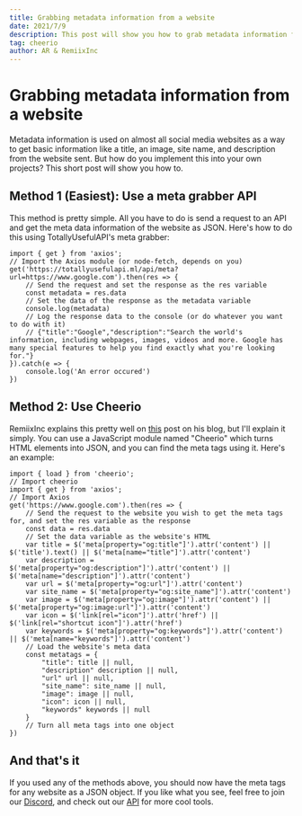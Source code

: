 ```yaml
---
title: Grabbing metadata information from a website
date: 2021/7/9
description: This post will show you how to grab metadata information from any website as JSON.
tag: cheerio
author: AR & RemiixInc
---
```


# Grabbing metadata information from a website
Metadata information is used on almost all social media websites as a way to get basic information like a title, an image, site name, and description from the website sent. But how do you implement this into your own projects? This short post will show you how to.

## Method 1 (Easiest): Use a meta grabber API
This method is pretty simple. All you have to do is send a request to an API and get the meta data information of the website as JSON.
Here's how to do this using TotallyUsefulAPI's meta grabber:
```
import { get } from 'axios';
// Import the Axios module (or node-fetch, depends on you)
get('https://totallyusefulapi.ml/api/meta?url=https://www.google.com').then(res => {
    // Send the request and set the response as the res variable
    const metadata = res.data
    // Set the data of the response as the metadata variable
    console.log(metadata)
    // Log the response data to the console (or do whatever you want to do with it)
    // {"title":"Google","description":"Search the world's information, including webpages, images, videos and more. Google has many special features to help you find exactly what you're looking for."}
}).catch(e => {
    console.log('An error occured')
})
```

## Method 2: Use Cheerio
RemiixInc explains this pretty well on [this](https://dev.to/remiix/getting-website-meta-tags-with-node-js-1li5) post on his blog, but I'll explain it simply.
You can use a JavaScript module named "Cheerio" which turns HTML elements into JSON, and you can find the meta tags using it.
Here's an example:
```
import { load } from 'cheerio';
// Import cheerio
import { get } from 'axios';
// Import Axios
get('https://www.google.com').then(res => {
    // Send the request to the website you wish to get the meta tags for, and set the res variable as the response
    const data = res.data
    // Set the data variable as the website's HTML
    var title = $('meta[property="og:title"]').attr('content') || $('title').text() || $('meta[name="title"]').attr('content')
    var description = $('meta[property="og:description"]').attr('content') || $('meta[name="description"]').attr('content')
    var url = $('meta[property="og:url"]').attr('content')
    var site_name = $('meta[property="og:site_name"]').attr('content')
    var image = $('meta[property="og:image"]').attr('content') || $('meta[property="og:image:url"]').attr('content')
    var icon = $('link[rel="icon"]').attr('href') || $('link[rel="shortcut icon"]').attr('href')
    var keywords = $('meta[property="og:keywords"]').attr('content') || $('meta[name="keywords"]').attr('content')
    // Load the website's meta data
    const metatags = {
        "title": title || null,
        "description" description || null,
        "url" url || null,
        "site_name": site_name || null,
        "image": image || null,
        "icon": icon || null,
        "keywords" keywords || null
    }
    // Turn all meta tags into one object
})
```

## And that's it
If you used any of the methods above, you should now have the meta tags for any website as a JSON object.
If you like what you see, feel free to join our [Discord](https://discord.gg/new), and check out our [API](https://totallyusefulapi.ml) for more cool tools.